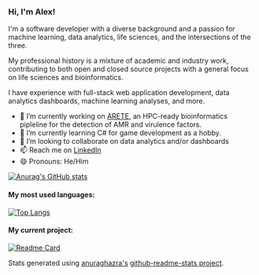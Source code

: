 ### Hi, I'm Alex!

I'm a software developer with a diverse background and a passion for machine learning, data analytics, life sciences, and the intersections of the three. 

My professional history is a mixture of academic and industry work, contributing to both open and closed source projects with a general focus on life sciences and bioinformatics. 

I have experience with full-stack web application development, data analytics dashboards, machine learning analyses, and more.

- 🔭 I’m currently working on [ARETE](https://github.com/fmaguire/arete), an HPC-ready bioinformatics pipleline for the detection of AMR and virulence factors. 
- 🌱 I’m currently learning C# for game development as a hobby.
- 👯 I’m looking to collaborate on data analytics and/or dashboards
- 📫 Reach me on [LinkedIn](https://www.linkedin.com/in/alex-manuele/)
- 😄 Pronouns: He/Him


[![Anurag's GitHub stats](https://github-readme-stats.vercel.app/api?username=alexmanuele&count_private=true&theme=radical)
](https://github.com/anuraghazra/github-readme-stats)

#### My most used languages:
[![Top Langs](https://github-readme-stats.vercel.app/api/top-langs/?username=alexmanuele)](https://github.com/anuraghazra/github-readme-stats)

#### My current project:
[![Readme Card](https://github-readme-stats.vercel.app/api/pin/?username=alexmanuele&repo=arete)](https://github.com/alexmanuele/arete)

Stats generated using [anuraghazra's](https://github.com/anuraghazra) [github-readme-stats project](https://github.com/anuraghazra/github-readme-stats). 
<!--
**alexmanuele/alexmanuele** is a ✨ _special_ ✨ repository because its `README.md` (this file) appears on your GitHub profile.

Here are some ideas to get you started:

- 🔭 I’m currently working on ...
- 🌱 I’m currently learning ...
- 👯 I’m looking to collaborate on ...
- 🤔 I’m looking for help with ...
- 💬 Ask me about ...
- 📫 How to reach me: ...
- 😄 Pronouns: ...
- ⚡ Fun fact: ...
-->
